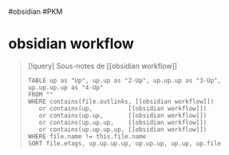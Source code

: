 #obsidian #PKM 
# obsidian workflow

> [!query] Sous-notes de [[obsidian workflow]]
> ```dataview
> TABLE up as "Up", up.up as "2-Up", up.up.up as "3-Up", up.up.up.up as "4-Up"
> FROM ""
> WHERE contains(file.outlinks, [[obsidian workflow]])
>    or contains(up,          [[obsidian workflow]])
>    or contains(up.up,       [[obsidian workflow]])
>    or contains(up.up.up,    [[obsidian workflow]])
>    or contains(up.up.up.up, [[obsidian workflow]])
> WHERE file.name != this.file.name
> SORT file.etags, up.up.up.up, up.up.up, up.up, up.file
> ```

